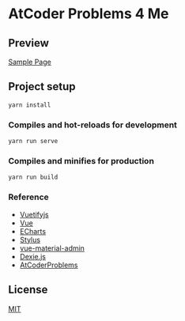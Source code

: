 
# AtCoder Problems 4 Me

## Preview

[Sample Page](https://tallestorange.github.io/AtCoderProblems_4_Me/#/dashboard)

## Project setup
```
yarn install
```

### Compiles and hot-reloads for development
```
yarn run serve
```

### Compiles and minifies for production
```
yarn run build
```

### Reference

* [Vuetifyjs](https://vuetifyjs.com/)
* [Vue](https://vuejs.org/index.html/)
* [ECharts](http://echarts.baidu.com/option.html)
* [Stylus](http://stylus-lang.com/)
* [vue-material-admin](https://github.com/tookit/vue-material-admin)
* [Dexie.js](https://github.com/dfahlander/Dexie.js)
* [AtCoderProblems](https://github.com/kenkoooo/AtCoderProblems)

## License

[MIT](https://github.com/tallestorange/AtCoderProblems_4_Me/blob/master/LICENSE)